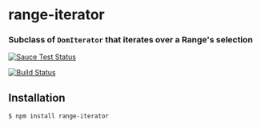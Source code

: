 range-iterator
============
### Subclass of `DomIterator` that iterates over a Range's selection

[![Sauce Test Status](https://saucelabs.com/browser-matrix/range-iterator.svg)](https://saucelabs.com/u/range-iterator)

[![Build Status](https://travis-ci.org/webmodules/range-iterator.svg?branch=master)](https://travis-ci.org/webmodules/range-iterator)


Installation
------------

``` bash
$ npm install range-iterator
```
